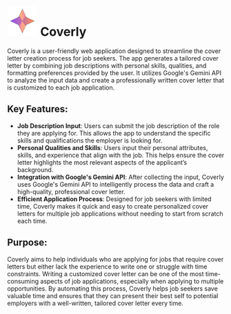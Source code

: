 # <img src="./public/Coverly_Logo.png" alt="Coverly Logo" width="70" height="auto" /> Coverly



Coverly is a user-friendly web application designed to streamline the cover letter creation process for job seekers. The app generates a tailored cover letter by combining job descriptions with personal skills, qualities, and formatting preferences provided by the user. It utilizes Google's Gemini API to analyze the input data and create a professionally written cover letter that is customized to each job application.

## Key Features:
- **Job Description Input**: Users can submit the job description of the role they are applying for. This allows the app to understand the specific skills and qualifications the employer is looking for.
- **Personal Qualities and Skills**: Users input their personal attributes, skills, and experience that align with the job. This helps ensure the cover letter highlights the most relevant aspects of the applicant’s background.
- **Integration with Google's Gemini API**: After collecting the input, Coverly uses Google's Gemini API to intelligently process the data and craft a high-quality, professional cover letter.
- **Efficient Application Process**: Designed for job seekers with limited time, Coverly makes it quick and easy to create personalized cover letters for multiple job applications without needing to start from scratch each time.

## Purpose:
Coverly aims to help individuals who are applying for jobs that require cover letters but either lack the experience to write one or struggle with time constraints. Writing a customized cover letter can be one of the most time-consuming aspects of job applications, especially when applying to multiple opportunities. By automating this process, Coverly helps job seekers save valuable time and ensures that they can present their best self to potential employers with a well-written, tailored cover letter every time.
